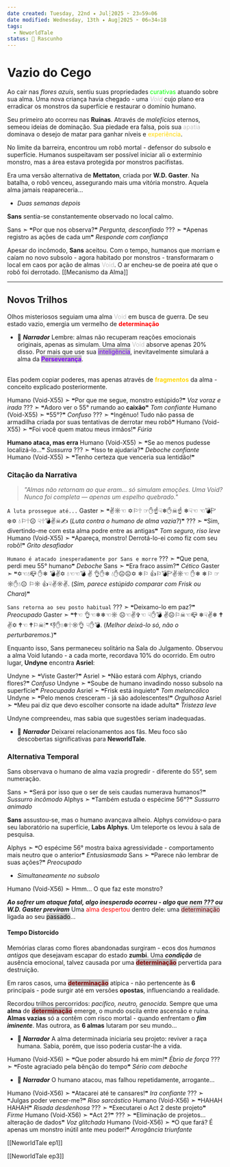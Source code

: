 ```yaml
---
date created: Tuesday, 22nd ✦ Jul┆2025 ➣ 23▫59▫06 
date modified: Wednesday, 13th ✦ Aug┆2025 ➣ 06▫34▫18 
tags:
  - NeworldTale
status: 📄 Rascunho
---
```


# Vazio do Cego
Ao cair nas *flores azuis*, sentiu suas propriedades <span style="color:rgb(0, 255, 0)">curativas</span> atuando sobre sua alma. Uma nova criança havia chegado - uma *<span style="color: rgb(192,192,192)">Void</span>* cujo plano era erradicar os monstros da superfície e restaurar o domínio humano.

Seu primeiro ato ocorreu nas **Ruínas**. Através de *malefícios* eternos, semeou ideias de dominação. Sua piedade era falsa, pois sua <span style="color:rgb(192,192,192)">apatia</span> dominava o desejo de matar para ganhar níveis e <span style="color:rgb(255,215,0)">experiência</span>.

No limite da barreira, encontrou um robô mortal - defensor do subsolo e superfície. Humanos suspeitavam ser possível iniciar ali o extermínio monstro, mas a área estava protegida por monstros pacifistas.

Era uma versão alternativa de **Mettaton**, criada por **W.D. Gaster**. Na batalha, o robô venceu, assegurando mais uma vitória monstro. Aquela alma jamais reapareceria...

- *Duas semanas depois*

**Sans** sentia-se constantemente observado no local calmo.

Sans ➣ ❝Por que nos observa?❞ *Pergunta, desconfiado*
??? ➣ ❝Apenas registro as ações de cada um❞ *Responde com confiança*

Apesar do incômodo, **Sans** aceitou. Com o tempo, humanos que morriam e caíam no novo subsolo - agora habitado por monstros - transformaram o local em caos por ação de almas <span style="color: rgb(192,192,192)">Void</span>. O ar encheu-se de poeira até que o robô foi derrotado.
[[Mecanismo da Alma]]

---
## Novos Trilhos
Olhos misteriosos seguiam uma alma <span style="color: rgb(192,192,192)">Void</span> em busca de guerra. De seu estado vazio, emergia um vermelho de <span style="color: rgb(255, 0, 0); font-weight: bold;">determinação</span>

- 📜 ***Narrador***
Lembre: almas não recuperam reações emocionais originais, apenas as simulam. Uma alma <span style="color: rgb(192,192,192)">Void</span> absorve apenas 20% disso. Por mais que use sua <mark style="background-color: rgb(192, 192, 192)"><span style="color:rgb(120, 0, 255)">inteligência</span></mark>, inevitavelmente simulará a alma da <mark style="background-color: rgb(192, 192, 192)"><span style="color: rgb(128, 0, 255); font-weight: bold;">Perseverança</span></mark>.
<br>
Elas podem copiar poderes, mas apenas através de <span style="color: gold; font-weight: bold;">fragmentos</span> da alma - conceito explicado posteriormente.

Humano (Void-X55) ➣ ❝Por que me segue, monstro estúpido?❞ *Voz voraz e irada*
??? ➣ ❝Adoro ver o 55° rumando ao **caixão**❞ *Tom confiante*
Humano (Void-X55) ➣ ❝55°?❞ *Confuso*
??? ➣ ❝Ingênuo! Tudo não passa de armadilha criada por suas tentativas de derrotar meu robô❞ 
Humano (Void-X55) ➣ ❝Foi você quem matou meus irmãos!❞ *Fúria*

**Humano ataca, mas erra**
Humano (Void-X55) ➣ ❝Se ao menos pudesse localizá-lo...❞ *Sussurra*
??? ➣ ❝Isso te ajudaria?❞ *Deboche confiante*
Humano (Void-X55) ➣ ❝Tenho certeza que venceria sua lentidão!❞ 

### **Citação da Narrativa**  
> *"Almas não retornam ao que eram... só simulam emoções. Uma Void? Nunca foi completa — apenas um espelho quebrado."*  

`A luta prossegue até...`
Gaster ➣ ❝✌☼☜ ✡⚐🕆 ☞✋☝☟❄✋☠☝ ❄☟☜ ☜💣🏱❄✡ 💧⚐🕆☹ ☟🕆💣✌☠✍ (*Luta contra o humano de alma vazia?*)❞ 
??? ➣ ❝Sim, divertindo-me com esta alma podre entre as antigas❞ *Tom seguro, riso leve*
Humano (Void-X55) ➣ ❝Apareça, monstro! Derrotá-lo-ei como fiz com seu robô!❞ *Grito desafiador*

`Humano é atacado inesperadamente por Sans e morre`
??? ➣ ❝Que pena, perdi meu 55° humano❞ *Deboche*
Sans ➣ ❝Era fraco assim?❞ *Cético*
Gaster ➣ ❝✡☜💧📪 ✋❄ 💣✌✡ 💧☜☜💣 ✌ 👌✋❄ 💧✋☹☹✡ ❄⚐ 👍⚐💣🏱✌☼☜ ✋❄ ❄⚐ ☞☼✋💧😐 ⚐☼ 👍☟✌☼✌. (*Sim, parece estúpido comparar com Frisk ou Chara*)❞ 

`Sans retorna ao seu posto habitual`
??? ➣ ❝Deixamo-lo em paz?❞ *Preocupado*
Gaster ➣ ❝🕈☜ 👌☜❄❄☜☼ ☹☜✌✞☜ ☟✋💣 ✌☹⚐☠☜📪 ❄☟✌❄ 🕈✌✡ 🕈☜ 🕈⚐☠🕯❞ 👎✋💧❄🕆☼👌 ☟✋💣. (*Melhor deixá-lo só, não o perturbaremos.*)❞

Enquanto isso, Sans permaneceu solitário na Sala do Julgamento. Observou a alma Void lutando - a cada morte, recordava 10% do ocorrido.
Em outro lugar, **Undyne** encontra **Asriel**:

Undyne ➣ ❝Viste Gaster?❞ 
Asriel ➣ ❝Não estará com Alphys, criando flores?❞ *Confuso*
Undyne ➣ ❝Soube de humano invadindo nosso subsolo na superfície❞ *Preocupada*
Asriel ➣ ❝Frisk está inquieto❞ *Tom melancólico*
Undyne ➣ ❝Pelo menos cresceram - já são adolescentes!❞ *Orgulhosa*
Asriel ➣ ❝Meu pai diz que devo escolher consorte na idade adulta❞ *Tristeza leve*

Undyne compreendeu, mas sabia que sugestões seriam inadequadas.

- 📜 ***Narrador***
Deixarei relacionamentos aos fãs. Meu foco são descobertas significativas para **NeworldTale**.

### Alternativa Temporal
Sans observava o humano de alma vazia progredir - diferente do 55°, sem numeração.

Sans  ➣ ❝Será por isso que o ser de seis caudas numerava humanos?❞ *Sussurro incômodo*
Alphys ➣ ❝Também estuda o espécime 56°?❞ *Sussurro animado*

**Sans** assustou-se, mas o humano avançava alheio. Alphys convidou-o para seu laboratório na superfície, **Labs Alphys**. Um teleporte os levou à sala de pesquisa.

Alphys ➣ ❝O espécime 56° mostra baixa agressividade - comportamento mais neutro que o anterior❞ *Entusiasmada*
Sans ➣ ❝Parece não lembrar de suas ações?❞ *Preocupado*

- *Simultaneamente no subsolo*

Humano (Void-X56) ➣ Hmm... O que faz este monstro?

***Ao sofrer um ataque fatal, algo inesperado ocorreu - algo que nem ??? ou W.D. Gaster previram***
Uma <span style="color: rgb(255, 0, 0)">alma despertou</span> dentro dele: uma <mark style="background: #D3D3D3;"><span style="color: #800000">determinação</span></mark> ligada ao seu <mark style="background: #D3D3D3;"><span style="color: rgb(0, 0, 0)">passado</span></mark>...

#### Tempo Distorcido
Memórias claras como flores abandonadas surgiram - ecos dos *humanos antigos* que desejavam escapar do estado **zumbi**. Uma ***condição*** de ausência emocional, talvez causada por uma <mark style="background: #C0C0C0;"><span style="font-weight:bold; color:rgb(128, 0, 0)">determinação</span></mark> pervertida para destruição. 

Em raros casos, uma <mark style="background: #C0C0C0;"><span style="font-weight:bold; color:rgb(128, 0, 0)">determinação</span></mark> atípica - não pertencente às **6** principais - pode surgir até em versões **opostas**, influenciando a realidade.

Recordou trilhos percorridos: *pacífico, neutro, genocida*. Sempre que uma **alma** de <mark style="background: #C0C0C0;"><span style="font-weight:bold; color:rgb(128, 0, 0)">determinação</span></mark> emerge, o mundo oscila entre ascensão e ruína. **Almas vazias** só a contêm com risco mortal - quando enfrentam o ***fim iminente***. Mas outrora, as **6 almas** lutaram por seu mundo...

- 📜 ***Narrador***
A alma determinada iniciaria seu projeto: reviver a raça humana. Sabia, porém, que isso poderia custar-lhe a vida.

Humano (Void-X56) ➣ ❝Que poder absurdo há em mim!❞ *Ébrio de força*
??? ➣ ❝Foste agraciado pela bênção do tempo❞ *Sério com deboche*

- 📜 ***Narrador***
O humano atacou, mas falhou repetidamente, arrogante...

Humano (Void-X56)  ➣ ❝Atacarei até te cansares!❞ *Ira confiante*
???  ➣ ❝Julgas poder vencer-me?❞ *Riso sarcástico*
Humano (Void-X56)  ➣ ❝HAHAH HAHAH❞ *Risada desdenhosa*
???  ➣ ❝Executarei o Act 2 deste projeto❞ *Firme*
Humano (Void-X56)  ➣ ❝Act 2?❞ 
???  ➣ ❝Eliminação de projetos... alteração de dados❞ *Voz glitchada*
Humano (Void-X56)  ➣ ❝O que fará? É apenas um monstro inútil ante meu poder!❞ *Arrogância triunfante*

[[NeworldTale ep1]]

[[NeworldTale ep3]]